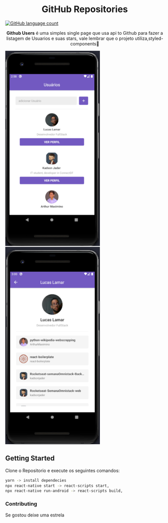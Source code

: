 <h1 align="center">GitHub Repositories</h1>

  <a href="https://github.com/Rocketseat/bootcamp-gostack-desafio-05/blob/master/README.md"><img alt="GitHub language count" src="https://img.shields.io/badge/GitHubUsers-desafio05-blue"></a>




</h3>
<p align="center">
  <b>Github Users</b> é uma simples single page que usa api to Github para fazer a listagem de Usuarios e suas stars, vale lembrar que o projeto utiliza,styled-components💅</p>


<p float="left">
  <img src="/src/assets/demo2.png" width="300" />
  <img src="/src/assets/demo3.png" width="300" />
</p>



## Getting Started
Clone o Repositorio e execute os seguintes comandos:
```sh
yarn -> install dependecies
npx react-native start -> react-scripts start,
npx react-native run-android -> react-scripts build,
```


### Contributing
  Se gostou deixe uma estrela
